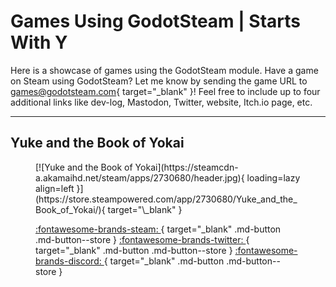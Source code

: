 # Games Using GodotSteam | Starts With Y

Here is a showcase of games using the GodotSteam module. Have a game on Steam using GodotSteam? Let me know by sending the game URL to [games@godotsteam.com](mailto:games@godotsteam.com){ target="\_blank" }!  Feel free to include up to four additional links like dev-log, Mastodon, Twitter, website, Itch.io page, etc.

---

<div id="games" markdown>

## Yuke and the Book of Yokai
<figure class="game" markdown>
[![Yuke and the Book of Yokai](https://steamcdn-a.akamaihd.net/steam/apps/2730680/header.jpg){ loading=lazy align=left }](https://store.steampowered.com/app/2730680/Yuke_and_the_Book_of_Yokai/){ target="\_blank" }

[ :fontawesome-brands-steam: ](https://store.steampowered.com/app/2730680/Yuke_and_the_Book_of_Yokai/){ target="\_blank" .md-button .md-button--store }
[ :fontawesome-brands-twitter: ](https://twitter.com/fluento_net){ target="\_blank" .md-button .md-button--store }
[ :fontawesome-brands-discord: ](https://discord.gg/JbEmu7pJQj){ target="\_blank" .md-button .md-button--store }
</figure>

</div>